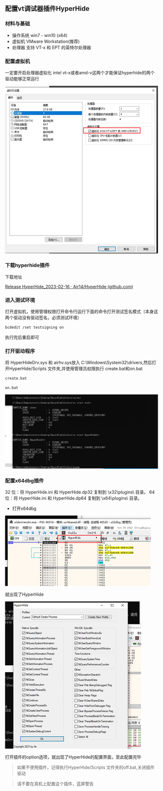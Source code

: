 ## 配置vt调试器插件HyperHide
### 材料与基础
 - 操作系统  win7 - win10  (x64)
 - 虚拟机	VMware Workstation(推荐)
 - 处理器	支持 VT-x 和 EPT 的英特尔处理器

### 配置虚拟机

一定要开启处理器虚拟化 intel vt-x或者amd-v这两个才能保证hyperhide的两个驱动能够正常运行

![](./imgs/Snipaste_2023-07-28_10-05-05.png)

### 下载hyperhide插件

下载地址

[Release HyperHide_2023-02-16 · Air14/HyperHide (github.com)](https://github.com/Air14/HyperHide/releases/tag/HyperHide_2023-02-16)

### 进入测试环境

打开虚拟机，使用管理权限打开命令行运行下面的命令打开测试签名模式（本身这两个驱动没有驱动签名，必须测试环境）

~~~bash
bcdedit /set testsigning on
~~~

执行完后重启即可

### 打开驱动程序

将 HyperHideDrv.sys 和 airhv.sys放入 C:\Windows\System32\drivers,然后打开HyperHide/Scripts 文件夹,并使用管理员权限执行 create.bat和on.bat

~~~bash
create.bat
~~~

~~~bash
on.bat
~~~

![image-20230728102835324](imgs\image-20230728102835324.png)

### 配置x64dbg插件

32 位：将 HyperHide.ini 和 HyperHide.dp32 复制到 \x32\plugins\ 目录。
64 位：将 HyperHide.ini 和 HyperHide.dp64 复制到 \x64\plugins\ 目录。

- 打开x64dbg

![image-20230728102711247](imgs\image-20230728102711247.png)

就出现了HyperHide

![image-20230728103039713](imgs\image-20230728103039713.png)

打开插件的option选项，就出现了HyperHide的配置界面，至此配置完毕



> 如果不使用插件，记得执行HyperHide/Scripts 文件夹的off.bat,关闭插件驱动

> 请不要在真机上配置这个插件，蓝屏警告